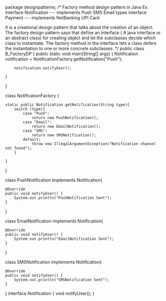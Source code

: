 package designpatterns;
/* Factory method design pattern in Java
Ex.
interface Notification --- implements Push SMS Email types
interface Payment      --- implements NetBanking UPI Card


It is a creational design pattern that talks about the creation of an object. The factory design pattern says that define an interface
 ( A java interface or an abstract class) for creating object and let the subclasses decide which class to instantiate.
The factory method in the interface lets a class defers the instantiation to one or more concrete subclasses.
*/
public class B_FactoryDP {
    public static void main(String[] args) {
        Notification notification = NotificationFactory.getNotification("Push");

        notification.notifyUser();

    }
}

class NotificationFactory {

    static public Notification getNotification(String type){
        switch (type){
            case "Push":
                return new PushNotification();
            case "Email":
                return new EmailNotification();
            case "SMS":
                return new SMSNotification();
            default:
                throw new IllegalArgumentException("Notification channel not found");
        }

    }
}

class PushNotification implements Notification{

    @Override
    public void notifyUser() {
        System.out.println("PushNotification Sent");
    }
}

class EmailNotification implements Notification{

    @Override
    public void notifyUser() {
        System.out.println("EmailNotification Sent");
    }
}

class SMSNotification implements Notification{

    @Override
    public void notifyUser() {
        System.out.println("SMSNotification Sent");
    }
}
interface Notification {
    void notifyUser();
}
